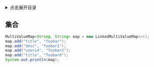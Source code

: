 <details>
<summary>点击展开目录</summary>
<!-- TOC -->

- [集合](#集合)

<!-- /TOC -->
</details>


## 集合

```Java
MultiValueMap<String, String> map = new LinkedMultiValueMap<>();
map.add("title", "foobar");
map.add("desc", "foobar1");
map.add("userid", "foobar2");
map.add("title", "foobar0");
System.out.println(map);
```
